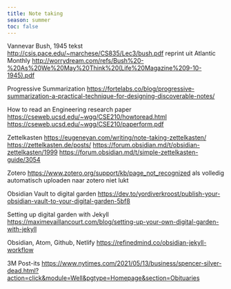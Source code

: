 ```yaml
---
title: Note taking
season: summer
toc: false
---
```


Vannevar Bush, 1945 tekst http://csis.pace.edu/~marchese/CS835/Lec3/bush.pdf
reprint uit Atlantic Monthly http://worrydream.com/refs/Bush%20-%20As%20We%20May%20Think%20(Life%20Magazine%209-10-1945).pdf

Progressive Summarization https://fortelabs.co/blog/progressive-summarization-a-practical-technique-for-designing-discoverable-notes/

How to read an Engineering research paper 
https://cseweb.ucsd.edu/~wgg/CSE210/howtoread.html
https://cseweb.ucsd.edu/~wgg/CSE210/paperform.pdf

Zettelkasten
https://eugeneyan.com/writing/note-taking-zettelkasten/
https://zettelkasten.de/posts/
https://forum.obsidian.md/t/obsidian-zettelkasten/1999
https://forum.obsidian.md/t/simple-zettelkasten-guide/3054

Zotero
https://www.zotero.org/support/kb/page_not_recognized  als volledig automatisch uploaden naar zotero niet lukt

Obsidian Vault to digital garden https://dev.to/yordiverkroost/publish-your-obsidian-vault-to-your-digital-garden-5bf8

Setting up digital garden with Jekyll https://maximevaillancourt.com/blog/setting-up-your-own-digital-garden-with-jekyll

Obsidian, Atom, Github, Netlify  https://refinedmind.co/obsidian-jekyll-workflow

3M Post-its https://www.nytimes.com/2021/05/13/business/spencer-silver-dead.html?action=click&module=Well&pgtype=Homepage&section=Obituaries